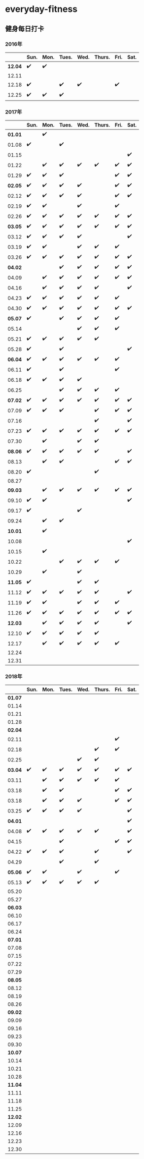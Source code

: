 # everyday-fitness
## 健身每日打卡 
### 2016年
||Sun.|Mon.|Tues.|Wed.|Thurs.|Fri.|Sat.|
---|---|---|---|---|---|---|---
|**12.04**|✔️|✔️||||
|12.11||||||
|12.18|✔️||✔️|✔️||✔️
|12.25|✔️|✔️|✔️|||

### 2017年
||Sun.|Mon.|Tues.|Wed.|Thurs.|Fri.|Sat.|
---|---|---|---|---|---|---|---
|**01.01**||✔️|||||
|01.08|✔️||✔️||||
|01.15|||||||✔️|
|01.22||✔️|✔️|✔️|✔️|✔️|✔️
|01.29|✔️|✔️|✔️|||✔️|✔️
|**02.05**|✔️|✔️|✔️|✔️||✔️|✔️
|02.12|✔️|✔️|✔️|✔️||✔️|✔️
|02.19|✔️|✔️||✔️||✔️|
|02.26|✔️|✔️|✔️|✔️|✔️|✔️|✔️
|**03.05**|✔️|✔️|✔️|✔️|✔️|✔️|✔️
|03.12|✔️|✔️|✔️|✔️|||✔️
|03.19|✔️|✔️||✔️|✔️|✔️|
|03.26|✔️|✔️|✔️|✔️|✔️|✔️|✔️
|**04.02**|||✔️|✔️|✔️|✔️|✔️
|04.09||✔️|✔️|✔️|✔️|✔️|✔️
|04.16||✔️|✔️|✔️|✔️||✔️
|04.23|✔️|✔️|✔️|✔️|✔️|✔️|
|04.30|✔️|✔️|✔️|✔️|✔️|✔️|✔️
|**05.07**|✔️||✔️|✔️|✔️|✔️|
|05.14||||✔️|✔️|✔️|
|05.21|✔️|✔️|✔️|✔️|✔️||
|05.28|✔️||✔️||||✔️
|**06.04**|✔️|✔️|✔️|✔️|✔️|✔️|
|06.11|✔️||✔️|||✔️|
|06.18|✔️|✔️|✔️|✔️|||
|06.25|||✔️|✔️|✔️|✔️
|**07.02**|✔️|✔️|✔️|✔️|✔️|✔️|✔️
|07.09|✔️|✔️|✔️||✔️|✔️|✔️
|07.16|‭||||✔️||✔️
|07.23|✔️|✔️|✔️|✔️|✔️|✔️|✔️
|07.30||✔️||✔️|✔️||
|**08.06**|✔️|✔️|✔️|✔️|✔️||✔️
|08.13||✔️|✔️|||✔️|✔️
|08.20|✔️||||✔️||
|08.27|||||||
|**09.03**||✔️|✔️|✔️|✔️|✔️|✔️
|09.10|✔️|✔️|||||✔️
|09.17|✔️|||✔️|||
|09.24||✔️|✔️||||
|**10.01**||✔️|||||
|10.08|||||||✔️
|10.15||✔️|||||
|10.22|||✔️|✔️|✔️|✔️|
|10.29||✔️||✔️|||
|**11.05**|✔️|||✔️|✔️||
|11.12|✔️|✔️|✔️|✔️|✔️||✔️
|11.19|✔️|✔️||✔️|✔️|✔️|
|11.26|✔️|✔️|✔️|✔️|✔️|✔️|✔️
|**12.03**||✔️|✔️|✔️|✔️||✔️
|12.10|✔️|✔️|✔️|✔️|✔️||
|12.17||✔️|✔️|✔️|✔️|✔️|
|12.24|||||||
|12.31|||||||

### 2018年
||Sun.|Mon.|Tues.|Wed.|Thurs.|Fri.|Sat.|
---|---|---|---|---|---|---|---
|**01.07**|||||||
|01.14|||||||
|01.21|||||||
|01.28|||||||
|**02.04**|||||||
|02.11||||||✔️|
|02.18|||||✔️|✔️|
|02.25||||✔️|✔️||
|**03.04**|✔️|✔️|✔️|✔️|✔️|✔️|✔️
|03.11||✔️|✔️|✔️|✔️|✔️|
|03.18||✔️|✔️|||✔️|✔️
|03.18||✔️|✔️|✔️||✔️|✔️
|03.25|✔️|✔️|✔️|✔️|||✔️
|**04.01**|||||||✔️
|04.08|✔️|✔️|✔️|✔️|✔️||✔️
|04.15|||✔️|||✔️|✔️
|04.22|✔️|✔️|✔️||✔️||✔️
|04.29|||✔️||✔️||
|**05.06**|✔️|✔️||✔️||✔️|
|05.13|✔️|✔️|✔️|✔️|✔️||
|05.20|||||||
|05.27|||||||
|**06.03**|||||||
|06.10|||||||
|06.17|||||||
|06.24|||||||
|**07.01**|||||||
|07.08|||||||
|07.15|||||||
|07.22|||||||
|07.29|||||||
|**08.05**|||||||
|08.12|||||||
|08.19|||||||
|08.26|||||||
|**09.02**|||||||
|09.09|||||||
|09.16|||||||
|09.23|||||||
|09.30|||||||
|**10.07**|||||||
|10.14|||||||
|10.21|||||||
|10.28|||||||
|**11.04**|||||||
|11.11|||||||
|11.18|||||||
|11.25|||||||
|**12.02**|||||||
|12.09|||||||
|12.16|||||||
|12.23|||||||
|12.30|||||||
